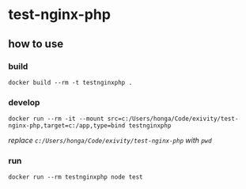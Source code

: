 # test-nginx-php

## how to use

### build

```
docker build --rm -t testnginxphp .
```

### develop

```
docker run --rm -it --mount src=c:/Users/honga/Code/exivity/test-nginx-php,target=c:/app,type=bind testnginxphp
```

_replace `c:/Users/honga/Code/exivity/test-nginx-php` with `pwd`_

### run

```
docker run --rm testnginxphp node test
```

